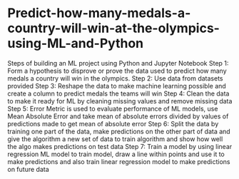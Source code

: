 # Predict-how-many-medals-a-country-will-win-at-the-olympics-using-ML-and-Python
Steps of building an ML project using Python and Jupyter Notebook
Step 1: Form a hypothesis to disprove or prove the data used to predict how many medals a country will win in the olympics.
Step 2: Use data from datasets provided
Step 3: Reshape the data to make machine learning possible and create a column to predict medals the teams will win
Step 4: Clean the data to make it ready for ML by cleaning missing values and remove missing data
Step 5: Error Metric is used to evaluate performance of ML models, use Mean Absolute Error and take mean of absolute errors divided by values of predictions made to get mean of absolute error
Step 6: Split the data by training one part of the data, make predictions on the other part of data and give the algorithm a new set of data to train algorithm and show how well the algo makes predictions on test data
Step 7: Train a model by using linear regression ML model to train model, draw a line within points and use it to make predictions and also train linear regression model to make predictions on future data
